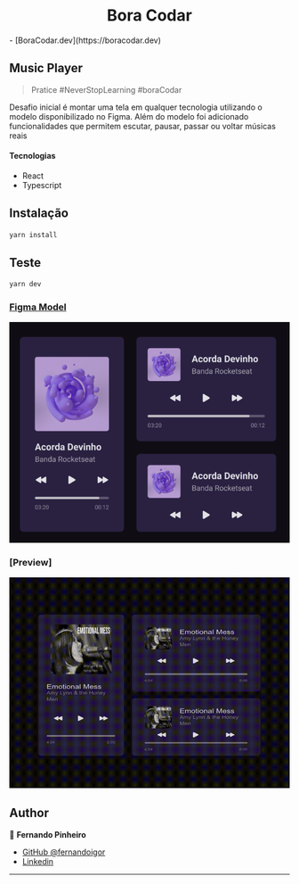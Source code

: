 <h1 align="center">Bora Codar</h1>
- [BoraCodar.dev](https://boracodar.dev)
<h2>Music Player</h2>

> Pratice #NeverStopLearning #boraCodar

Desafio inicial é montar uma tela em qualquer tecnologia utilizando o modelo disponibilizado no Figma.
Além do modelo foi adicionado funcionalidades que permitem escutar, pausar, passar ou voltar músicas reais

#### Tecnologias

- React
- Typescript

## Instalação

```sh
yarn install
```

## Teste

```sh
yarn dev
```

### [Figma Model](<https://www.figma.com/file/yJM7V8qgBBDfaLtDiv8MvP/%23boraCodar---Desafio-1-(Copy)>)

![](https://raw.githubusercontent.com/fernandoigor/practices-bora-codar-music-player-react/main/assets/figma-example.png)

### [Preview]

![](https://raw.githubusercontent.com/fernandoigor/practices-bora-codar-music-player-react/main/assets/preview.gif)

## Author

👤 **Fernando Pinheiro**

- [GitHub @fernandoigor](https://github.com/fernandoigor)
- [Linkedin](https://www.linkedin.com/in/fernando-pinheiro-01462a204/)

---
